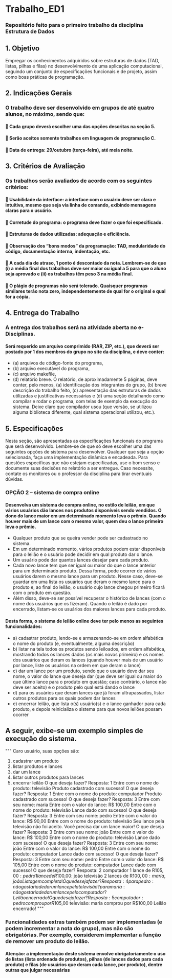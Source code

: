 # Trabalho_ED1
### Repositório feito para o primeiro trabalho da disciplina Estrutura de Dados

## 1. Objetivo
Empregar os conhecimentos adquiridos sobre estruturas de dados (TAD, listas, pilhas e filas) 
no desenvolvimento de uma aplicação computacional, seguindo um conjunto de 
especificações funcionais e de projeto, assim como boas práticas de programação.

## 2. Indicações Gerais
### O trabalho deve ser desenvolvido em grupos de até quatro alunos, no máximo, sendo que:
####  Cada grupo deverá escolher uma das opções descritas na seção 5.
####  Serão aceitos somente trabalhos em linguagem de programação C.
####  Data de entrega: 29/outubro (terça-feira), até meia noite.

## 3. Critérios de Avaliação
### Os trabalhos serão avaliados de acordo com os seguintes critérios:
####  Usabilidade da interface: a interface com o usuário deve ser clara e intuitiva, mesmo que seja via linha de comando, exibindo mensagens claras para o usuário.
####  Corretude do programa: o programa deve fazer o que foi especificado.
####  Estruturas de dados utilizadas: adequação e eficiência.
####  Observação dos “bons modos” da programação: TAD, modularidade do código, documentação interna, indentação, etc.
####  A cada dia de atraso, 1 ponto é descontado da nota. Lembrem-se de que (i) a média final dos trabalhos deve ser maior ou igual a 5 para que o aluno seja aprovado e (ii) os trabalhos têm peso 3 na média final.
####  O plágio de programas não será tolerado. Quaisquer programas similares terão nota zero, independentemente de qual for o original e qual for a cópia.

## 4. Entrega do Trabalho
### A entrega dos trabalhos será na atividade aberta no e-Disciplinas. 
#### Será requerido um arquivo comprimido (RAR, ZIP, etc.), que deverá ser postado por 1 dos membros do grupo no site da disciplina, e deve conter:  
* (a) arquivos de código-fonte do programa, 
* (b) arquivo executável do programa,
* (c) arquivo makefile,
* (d) relatório breve.
O relatório, de aproximadamente 5 páginas, deve conter, pelo menos, (a) identificação 
dos integrantes do grupo, (b) breve descrição do trabalho feito, (c) apresentação das 
estruturas de dados utilizadas e justificativas necessárias e (d) uma seção detalhando 
como compilar e rodar o programa, com telas de exemplo da execução do sistema. 
Deixe claro que compilador usou (que versão, se utilizou alguma biblioteca diferente, 
qual sistema operacional utilizou, etc.).

## 5. Especificações
Nesta seção, são apresentadas as especificações funcionais do programa que será 
desenvolvido. Lembre-se de que só deve escolher uma das seguintes opções de sistema para 
desenvolver. Qualquer que seja a opção selecionada, faça uma implementação dinâmica e 
encadeada. Para questões específicas que não estejam especificadas, use o bom senso e 
documente suas decisões no relatório a ser entregue. Caso necessite, contate os monitores ou 
o professor da disciplina para tirar eventuais dúvidas.

### OPÇÃO 2 – sistema de compra online
#### Desenvolva um sistema de compra online, no estilo de leilão, em que vários usuários dão lances nos produtos disponíveis sendo vendidos. O dono do lance maior em um determinado momento leva o prêmio. Quando houver mais de um lance com o mesmo valor, quem deu o lance primeiro leva o prêmio.

* Qualquer produto que se queira vender pode ser cadastrado no sistema.
* Em um determinado momento, vários produtos podem estar disponíveis para o leilão e o usuário pode decidir em qual produto dar o lance.
* Um usuário pode dar quantos lances desejar para cada produto. 
* Cada novo lance tem que ser igual ou maior do que o lance anterior para um determinado produto. Dessa forma, pode ocorrer de vários usuários darem o mesmo lance para um produto. Nesse caso, deve-se guardar em uma lista os usuários que deram o mesmo lance para o produto e, ao final do leilão, o usuário cujo lance chegou primeiro ficará com o produto em questão.
* Além disso, deve-se ser possível recuperar o histórico de lances (com o nome dos usuários que os fizeram). Quando o leilão é dado por encerrado, listam-se os usuários dos maiores lances para cada produto.

#### Desta forma, o sistema de leilão online deve ter pelo menos as seguintes funcionalidades:
* a) cadastrar produto, lendo-se e armazenando-se em ordem alfabética o nome do produto (e, eventualmente, alguma descrição)
* b) listar na tela todos os produtos sendo leiloados, em ordem alfabética, mostrando todos os lances dados (os mais novos primeiro) e os nomes dos usuários que deram os lances (quando houver mais de um usuário por lance, liste os usuários na ordem em que deram o lance)
* c) dar um lance por um produto, sendo que o usuário deve dar seu nome, o valor do lance que deseja dar (que deve ser igual ou maior do que último lance para o produto em questão; caso contrário, o lance não deve ser aceito) e o produto pelo qual está dando o lance
* d) para os usuários que deram lances que já foram ultrapassados, listar outros produtos para os quais podem dar lances
* e) encerrar leilão, que lista o(s) usuário(s) e o lance ganhador para cada produto, e depois reinicializa o sistema para que novos leilões possam ocorrer
  
## A seguir, exibe-se um exemplo simples de execução do sistema.

"""
Caro usuário, suas opções são:
1) cadastrar um produto
2) listar produtos e lances
3) dar um lance
4) listar outros produtos para lances
5) encerrar leilão
O que deseja fazer?
Resposta: 1
Entre com o nome do produto: televisão
Produto cadastrado com sucesso!
O que deseja fazer?
Resposta: 1
Entre com o nome do produto: computador
Produto cadastrado com sucesso!
O que deseja fazer?
Resposta: 3
Entre com seu nome: maria
Entre com o valor do lance: R$ 100,00
Entre com o nome do produto: televisão
Lance dado com sucesso!
O que deseja fazer?
Resposta: 3
Entre com seu nome: pedro
Entre com o valor do lance: R$ 90,00
Entre com o nome do produto: televisão
Seu lance pela televisão não foi aceito. Você precisa dar um lance maior!
O que deseja fazer?
Resposta: 3
Entre com seu nome: joão
Entre com o valor do lance: R$ 100,00
Entre com o nome do produto: televisão
Lance dado com sucesso!
O que deseja fazer?
Resposta: 3
Entre com seu nome: joão
Entre com o valor do lance: R$ 100,00
Entre com o nome do produto: computador
Lance dado com sucesso!
O que deseja fazer?
Resposta: 3
Entre com seu nome: pedro
Entre com o valor do lance: R$ 105,00
Entre com o nome do produto: computador
Lance dado com sucesso!
O que deseja fazer?
Resposta: 2
computador
1 lance de R$105,00: pedro
1 lance de R$100,00: joão
televisão
2 lances de R$100,00: maria, joão
Listagem completa!
O que deseja fazer?
Resposta: 4
para pedro: não gostaria de dar um lance pela televisão?
para maria: não gostaria de dar um lance pelo computador?
Leilão encerrado!
O que deseja fazer?
Resposta: 5
computador: pedro comprou por R$105,00
televisão: maria comprou por R$100,00
Leilão encerrado!
"""

### Funcionalidades extras também podem ser implementadas (e podem incrementar a nota do grupo), mas não são obrigatórias. Por exemplo, considerem implementar a função de remover um produto do leilão.
#### Atenção: a implementação deste sistema envolve obrigatoriamente o uso de listas (lista ordenada de produtos), pilhas (de lances dados para cada produto) e filas (de usuários que deram cada lance, por produto), dentre outras que julgar necessárias
